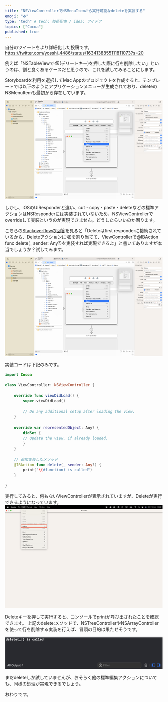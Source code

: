 ```yaml
---
title: "NSViewControllerでNSMenuItemから実行可能なdeleteを実装する"
emoji: "⛳"
type: "tech" # tech: 技術記事 / idea: アイデア
topics: ["Cocoa"]
published: true
---
```


自分のツイートをより詳細化した投稿です。
https://twitter.com/yosshi_4486/status/1634138855111811073?s=20

例えば「NSTableViewで⌫(デリートキー)を押した際に行を削除したい」というのは、割と良くあるケースだと思うので、これを試してみることにします。

Storyboardを利用を選択してMac Appのプロジェクトを作成すると、テンプレートでは以下のようにアプリケーションメニューが生成されており、deleteのNSMenuItemも最初から存在しています。

![Main.storyboardのScreenshot](/images/72ef12cd9e3507/ScreenShot_2023-03-11_12.18.21.png)

しかし、iOSのUIResponderと違い、cut・copy・paste・deleteなどの標準アクションはNSResponderには実装されていないため、NSViewControllerでoverrideして実装というのが実現できません。どうしたらいいのか困ります。

こちらの[Stackoverflowの回答](https://stackoverflow.com/questions/4946260/nstableview-and-backspace-event-delete-row-fieldeditor-firstresponder/44832405#44832405)を見ると「Deleteはfirst responderに接続されているから、Deleteアクションに⌫を割り当てて、ViewControllerで@IBAction func delete(_ sender: Any?)を実装すれば実現できるよ」と書いてありますが本当でしょうか？試してみます。

![削除キーの割り当て](/images/72ef12cd9e3507/ScreenShot_2023-03-11_12.18.21.png)

実装コードは下記のみです。

```swift
import Cocoa

class ViewController: NSViewController {

    override func viewDidLoad() {
        super.viewDidLoad()

        // Do any additional setup after loading the view.
    }

    override var representedObject: Any? {
        didSet {
        // Update the view, if already loaded.
        }
    }

    // 追加実装したメソッド
    @IBAction func delete(_ sender: Any?) {
        print("\(#function) is called")
    }

}
```

実行してみると、何もないViewControllerが表示されていますが、Deleteが実行できるようになっています。
![実行したアプリケーション](/images/72ef12cd9e3507/ScreenShot_2023-03-11_12.43.19.png)

Deleteキーを押して実行すると、コンソールでprintが呼び出されたことを確認できます。
上記のdelete:メソッドで、NSTreeControllerやNSArrayControllerを使って行を削除する実装を行えば、冒頭の目的は果たせそうです。

![コンソールの表示](/images/72ef12cd9e3507/ScreenShot_2023-03-11_12.52.45.png)

まだdeleteしか試していませんが、おそらく他の標準編集アクションについても、同様の処理が実現できるでしょう。

おわりです。
